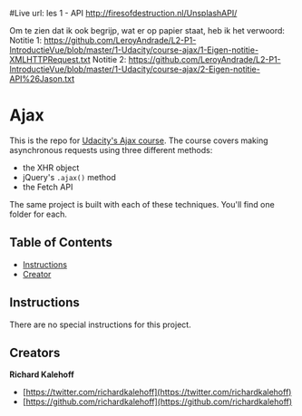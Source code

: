 #Live url: les 1 - API
http://firesofdestruction.nl/UnsplashAPI/

Om te zien dat ik ook begrijp, wat er op papier staat, heb ik het verwoord:
Notitie 1: https://github.com/LeroyAndrade/L2-P1-IntroductieVue/blob/master/1-Udacity/course-ajax/1-Eigen-notitie-XMLHTTPRequest.txt
Notitie 2: https://github.com/LeroyAndrade/L2-P1-IntroductieVue/blob/master/1-Udacity/course-ajax/2-Eigen-notitie-API%26Jason.txt


# Ajax

This is the repo for [Udacity's Ajax course](). The course covers making asynchronous requests using three different methods:

* the XHR object
* jQuery's `.ajax()` method
* the Fetch API

The same project is built with each of these techniques. You'll find one folder for each.

## Table of Contents

* [Instructions](#instructions)
* [Creator](#creators)

## Instructions

There are no special instructions for this project.

## Creators

**Richard Kalehoff**

* [https://twitter.com/richardkalehoff](https://twitter.com/richardkalehoff)
* [https://github.com/richardkalehoff](https://github.com/richardkalehoff)
